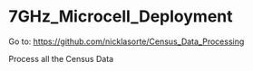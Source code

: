 # 7GHz_Microcell_Deployment

Go to: https://github.com/nicklasorte/Census_Data_Processing

Process all the Census Data


